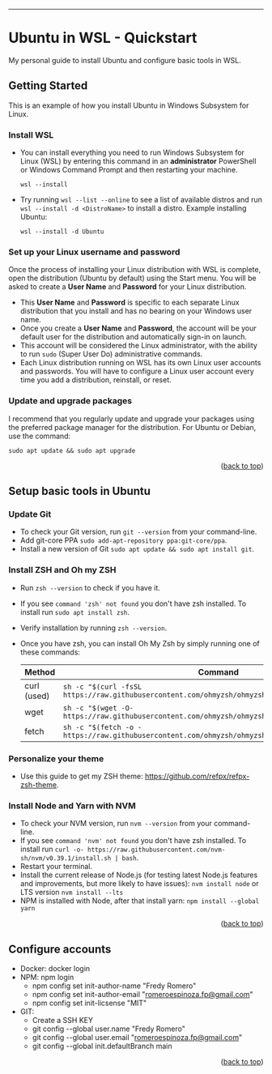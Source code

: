 <div id="top"></div>

---

# Ubuntu in WSL - Quickstart

My personal guide to install Ubuntu and configure basic tools in WSL.

## Getting Started

This is an example of how you install Ubuntu in Windows Subsystem for Linux.

### Install WSL

- You can install everything you need to run Windows Subsystem for Linux (WSL) by entering this command in an **administrator** PowerShell or Windows Command Prompt and then restarting your machine.
  ```
  wsl --install
  ```
- Try running `wsl --list --online` to see a list of available distros and run `wsl --install -d <DistroName>` to install a distro. Example installing Ubuntu:
  ```
  wsl --install -d Ubuntu
  ```

### Set up your Linux username and password

Once the process of installing your Linux distribution with WSL is complete, open the distribution (Ubuntu by default) using the Start menu. You will be asked to create a **User Name** and **Password** for your Linux distribution.

- This **User Name** and **Password** is specific to each separate Linux distribution that you install and has no bearing on your Windows user name.
- Once you create a **User Name** and **Password**, the account will be your default user for the distribution and automatically sign-in on launch.
- This account will be considered the Linux administrator, with the ability to run `sudo` (Super User Do) administrative commands.
- Each Linux distribution running on WSL has its own Linux user accounts and passwords. You will have to configure a Linux user account every time you add a distribution, reinstall, or reset.

### Update and upgrade packages

I recommend that you regularly update and upgrade your packages using the preferred package manager for the distribution. For Ubuntu or Debian, use the command:

```
sudo apt update && sudo apt upgrade
```

<p align="right">(<a href="#top">back to top</a>)</p>

## Setup basic tools in Ubuntu

### Update Git

- To check your Git version, run `git --version` from your command-line.
- Add git-core PPA `sudo add-apt-repository ppa:git-core/ppa`.
- Install a new version of Git `sudo apt update && sudo apt install git`.

### Install ZSH and Oh my ZSH

- Run `zsh --version` to check if you have it.
- If you see `command 'zsh' not found` you don't have zsh installed. To install run `sudo apt install zsh`.
- Verify installation by running `zsh --version`.
- Once you have zsh, you can install Oh My Zsh by simply running one of these commands:

  | Method      | Command                                                                                           |
  | ----------- | ------------------------------------------------------------------------------------------------- |
  | curl (used) | `sh -c "$(curl -fsSL https://raw.githubusercontent.com/ohmyzsh/ohmyzsh/master/tools/install.sh)"` |
  | wget        | `sh -c "$(wget -O- https://raw.githubusercontent.com/ohmyzsh/ohmyzsh/master/tools/install.sh)"`   |
  | fetch       | `sh -c "$(fetch -o - https://raw.githubusercontent.com/ohmyzsh/ohmyzsh/master/tools/install.sh)"` |

### Personalize your theme

- Use this guide to get my ZSH theme: https://github.com/refpx/refpx-zsh-theme.

### Install Node and Yarn with NVM

- To check your NVM version, run `nvm --version` from your command-line.
- If you see `command 'nvm' not found` you don't have zsh installed. To install run `curl -o- https://raw.githubusercontent.com/nvm-sh/nvm/v0.39.1/install.sh | bash`.
- Restart your terminal.
- Install the current release of Node.js (for testing latest Node.js features and improvements, but more likely to have issues): `nvm install node` or LTS version `nvm install --lts`
- NPM is installed with Node, after that install yarn: `npm install --global yarn`

<p align="right">(<a href="#top">back to top</a>)</p>

## Configure accounts

- Docker: docker login
- NPM: npm login
  - npm config set init-author-name "Fredy Romero"
  - npm config set init-author-email "romeroespinoza.fp@gmail.com"
  - npm config set init-licsense "MIT"
- GIT:
  - Create a SSH KEY
  - git config --global user.name "Fredy Romero"
  - git config --global user.email "romeroespinoza.fp@gmail.com"
  - git config --global init.defaultBranch main

<p align="right">(<a href="#top">back to top</a>)</p>
